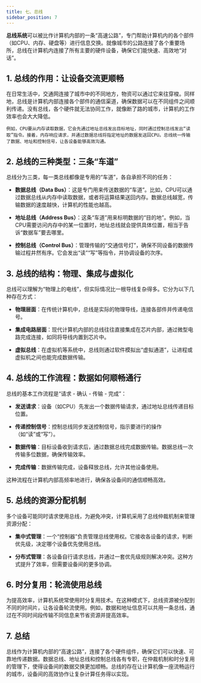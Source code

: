 ```yaml
---
title: 七、总线
sidebar_position: 7
---
```


**总线系统**可以被比作计算机内部的一条“高速公路”，专门帮助计算机内的各个部件（如CPU、内存、硬盘等）进行信息交换。就像城市的公路连接了各个重要场所，总线在计算机内连接了所有主要的硬件设备，确保它们能快速、高效地“对话”。

## 1. 总线的作用：让设备交流更顺畅
在日常生活中，交通网连接了城市中的不同地方，物资可以通过它来往穿梭。同样地，总线是计算机内部连接各个部件的通信渠道，确保数据可以在不同组件之间顺利传递。没有总线，各个硬件就无法协同工作，就像断了路的城市，计算机的工作效率也会大大降低。

```
例如，CPU要从内存读取数据，它会先通过地址总线发出目标地址，同时通过控制总线发出“读取”指令。接着，内存响应请求，并通过数据总线将指定地址的数据发送回CPU。总线统一传输了数据、地址和控制信号，让各设备能够高效沟通。
```

## 2. 总线的三种类型：三条“车道”
总线分为三类，每一类总线都像是专用的“车道”，各自承担不同的任务：

* **数据总线（Data Bus）**：这是专门用来传送数据的“车道”。比如，CPU可以通过数据总线从内存中读取数据，或者将运算结果送回内存。数据总线越宽，传输数据的速度越快，计算机的性能也越高。

* **地址总线（Address Bus）**：这条“车道”用来标明数据的“目的地”。例如，当CPU需要访问内存中的某一位置时，地址总线就会提供具体位置，相当于告诉“数据车”要去哪里。

* **控制总线（Control Bus）**：管理传输的“交通信号灯”，确保不同设备的数据传输过程井然有序。它会发出“读”“写”等指令，并协调设备的次序。

## 3. 总线的结构：物理、集成与虚拟化

总线可以理解为“物理上的电线”，但实际情况比一根导线复杂得多。它分为以下几种存在方式：

* **物理层面**：在传统计算机中，总线是实际的物理导线，连接各部件并传递电信号。

* **集成电路层面**：现代计算机内部的总线往往直接集成在芯片内部，通过微型电路完成连接，如同将导线内置到芯片中。

* **虚拟总线**：在虚拟机等系统中，总线则通过软件模拟出“虚拟通道”，让进程或虚拟机之间也能完成数据传输。

## 4. 总线的工作流程：数据如何顺畅通行

总线的基本工作流程是“请求 - 确认 - 传输 - 完成”：

* **发送请求**：设备（如CPU）先发出一个数据传输请求，通过地址总线传递目标位置。

* **传递控制信号**：控制总线同步发送控制信号，指示要进行的操作（如“读”或“写”）。

* **数据传输**：目标设备收到请求后，通过数据总线完成数据传输。数据总线一次传输多位数据，确保传输效率。

* **完成传输**：数据传输完成，设备释放总线，允许其他设备使用。

这种流程在计算机内部高频率地进行，确保各设备间的通信顺畅高效。

## 5. 总线的资源分配机制
多个设备可能同时请求使用总线，为避免冲突，计算机采用了总线仲裁机制来管理资源分配：

* **集中式管理**：一个“控制器”负责管理总线使用权。它接收各设备的请求，判断优先级，决定哪个设备优先使用总线。

* **分布式管理**：各设备自行请求总线，并通过一套优先级规则解决冲突。这种方式提升了效率，但需要设备间的更多协调。

## 6. 时分复用：轮流使用总线

为提高效率，计算机系统常使用时分复用技术。在这种模式下，总线资源被分配到不同的时间片，让各设备轮流使用。例如，数据和地址信息可以共用一条总线，通过在不同时间段传输不同信息来节省资源并提高效率。

## 7. 总结

总线作为计算机内部的“高速公路”，连接了各个硬件组件，确保它们可以快速、可靠地传递数据。数据总线、地址总线和控制总线各有专职，在仲裁机制和时分复用的管理下，使得设备间的数据交换更加顺畅。总线的存在让计算机像一座流畅运行的城市，设备间的高效协作让复杂计算任务得以实现。